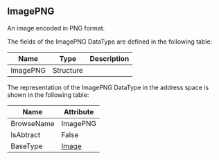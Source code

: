 <!-- datatype -->
## ImagePNG
An image encoded in PNG format.  
<!-- end of description -->
The fields of the ImagePNG DataType are defined in the following table:  

|Name|Type|Description|
|---|---|---|
|ImagePNG|Structure||

The representation of the ImagePNG DataType in the address space is shown in the following table:  

|Name|Attribute|
|---|---|
|BrowseName|ImagePNG|
|IsAbtract|False|
|BaseType|[Image](../../../Part3/DataTypes/Image/readme.md)|

